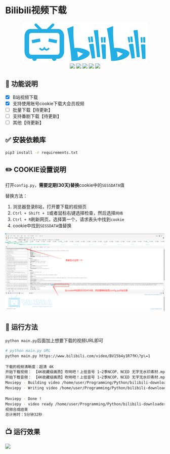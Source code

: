 # Bilibili视频下载

<div align="center">
    <img src="docs/bilibili-logo.png">
</div>

<div align=center>
    <img src="https://img.shields.io/badge/python-3.8%2B-blue"/>
    <img src="https://img.shields.io/badge/requests-2.25.1-green"/>
    <img src="https://img.shields.io/badge/urllib3-1.26.3-green"/>
    <img src="https://img.shields.io/badge/beautifulsoup4-4.9.3-green"/>
    <img src="https://img.shields.io/badge/moviepy-1.0.3-green"/>
</div>

## :pushpin: 功能说明

- [x] B站视频下载
- [x] 支持使用账号cookie下载大会员视频
- [ ] 批量下载【待更新】
- [ ] 支持番剧下载【待更新】
- [ ] 其他【待更新】

## :white_check_mark: 安装依赖库

```bash
pip3 install -r requirements.txt
```

## :pencil2: COOKIE设置说明

打开`config.py`，**需要定期(30天)替换**cookie中的`SESSDATA`值

替换方法：

1. 浏览器登录B站，打开要下载的视频页
2. `Ctrl + Shift + I`或者鼠标右键选择检查，然后选择`网络`
3. `Ctrl + R`刷新网页，选择第一个，请求表头中找到`cookie`
4. cookie中找到`SESSDATA`值替换

![](docs/set-cookie.png)

## :rocket: 运行方法

`python main.py`后面加上想要下载的视频URL即可

```bash
# python main.py URL
python main.py https://www.bilibili.com/video/BV15b4y1R7fK\?p\=1

下载的视频清晰度：超清 4K
开始下载视频： 【4K收藏级画质】吹响吧！上低音号 1~2季NCOP、NCED 无字无水印素材.mp4
开始下载音频： 【4K收藏级画质】吹响吧！上低音号 1~2季NCOP、NCED 无字无水印素材.mp3
Moviepy - Building video /home/user/Programming/Python/bilibili-downloader/bilibili_video/【4K收藏级画质】吹响吧！上低音号 1~2季NCOP、NCED 无字无水印素材.mp4.
Moviepy - Writing video /home/user/Programming/Python/bilibili-downloader/bilibili_video/【4K收藏级画质】吹响吧！上低音号 1~2季NCOP、NCED 无字无水印素材.mp4

Moviepy - Done !                                                                                                                                                                                                                                                                     
Moviepy - video ready /home/user/Programming/Python/bilibili-downloader/bilibili_video/【4K收藏级画质】吹响吧！上低音号 1~2季NCOP、NCED 无字无水印素材.mp4
视频合成结束
总计用时：5分钟32秒
```

## :tv: 运行效果

![](docs/screen.gif)
